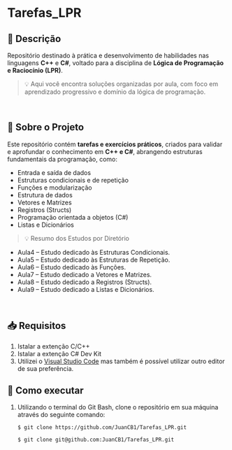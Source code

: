 # Tarefas_LPR
## 📝 Descrição <a name="Descrição"></a>

Repositório destinado à prática e desenvolvimento de habilidades nas linguagens **C++** e **C#**,
voltado para a disciplina de **Lógica de Programação e Raciocínio (LPR)**.

> 💡 Aqui você encontra soluções organizadas por aula, com foco em aprendizado progressivo e
 domínio da lógica de programação.
<br>

## 🧠 Sobre o Projeto <a name="Sobre-o-Projeto"></a>

Este repositório contém **tarefas e exercícios práticos**, criados para validar e aprofundar
o conhecimento em **C++ e C#**, abrangendo estruturas fundamentais da programação, como:

- Entrada e saída de dados  
- Estruturas condicionais e de repetição 
- Funções e modularização
- Estrutura de dados 
- Vetores e Matrizes
- Registros (Structs) 
- Programação orientada a objetos (C#)
- Listas e Dicionários

> 💡 Resumo dos Estudos por Diretório
 - Aula4 – Estudo dedicado às Estruturas Condicionais.
 - Aula5 – Estudo dedicado às Estruturas de Repetição.
 - Aula6 – Estudo dedicado às Funções.
 - Aula7 – Estudo dedicado a Vetores e Matrizes.
 - Aula8 – Estudo dedicado a Registros (Structs).
 - Aula9 – Estudo dedicado a Listas e Dicionários.
 <br>

## 📥 Requisitos <a name="Requisitos"></a>
1. Istalar a extenção C/C++
2. Istalar a extenção C# Dev Kit
3. Utilizei o [Visual Studio Code](https://code.visualstudio.com/) mas também é possível utilizar outro editor de sua preferência.

## 🧩 Como executar <a name="Como-executar"></a>
1. Utilizando o terminal do Git Bash, clone o repositório em sua máquina através do seguinte comando:
    ```
    $ git clone https://github.com/JuanCB1/Tarefas_LPR.git
    ```
    ```
    $ git clone git@github.com:JuanCB1/Tarefas_LPR.git
    ```

